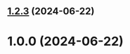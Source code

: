 ## [1.2.3](https://github.com/ibrahimalkamal/git-extended/compare/1.0.0...1.2.3) (2024-06-22)



# 1.0.0 (2024-06-22)



